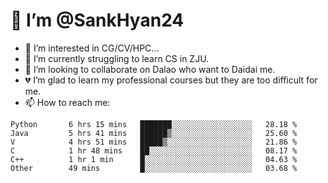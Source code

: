 # 👋 I’m @SankHyan24

- 👀 I’m interested in CG/CV/HPC...
- 🌱 I’m currently struggling to learn CS in ZJU.
- 💞️ I’m looking to collaborate on Dalao who want to Daidai me.
- 💔 I’m glad to learn my professional courses but they are too difficult for me.
- 📫 How to reach me:


<!---
SankHyan24/SankHyan24 is a ✨ special ✨ repository because its `README.md` (this file) appears on your GitHub profile.
You can click the Preview link to take a look at your changes.
--->
<!--START_SECTION:waka-->

```text
Python       6 hrs 15 mins   ███████░░░░░░░░░░░░░░░░░░   28.18 %
Java         5 hrs 41 mins   ██████▒░░░░░░░░░░░░░░░░░░   25.60 %
V            4 hrs 51 mins   █████▒░░░░░░░░░░░░░░░░░░░   21.86 %
C            1 hr 48 mins    ██░░░░░░░░░░░░░░░░░░░░░░░   08.17 %
C++          1 hr 1 min      █░░░░░░░░░░░░░░░░░░░░░░░░   04.63 %
Other        49 mins         █░░░░░░░░░░░░░░░░░░░░░░░░   03.68 %
```

<!--END_SECTION:waka-->
